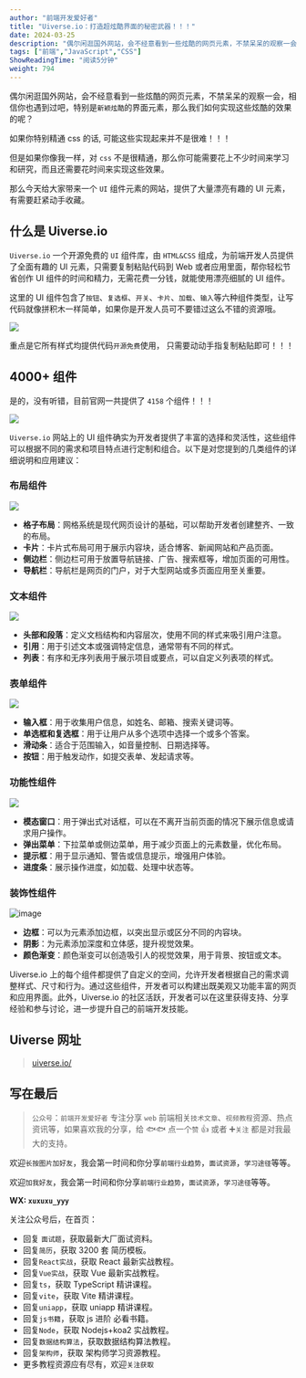 ```yaml
---
author: "前端开发爱好者"
title: "Uiverse.io：打造超炫酷界面的秘密武器！！！"
date: 2024-03-25
description: "偶尔闲逛国外网站，会不经意看到一些炫酷的网页元素，不禁呆呆的观察一会，相信你也遇到过吧，特别是新颖炫酷的界面元素，那么我们如何实现这些炫酷的效果的呢？如果你特别精通css的话,可能这些实现起来"
tags: ["前端","JavaScript","CSS"]
ShowReadingTime: "阅读5分钟"
weight: 794
---
```

偶尔闲逛国外网站，会不经意看到一些炫酷的网页元素，不禁呆呆的观察一会，相信你也遇到过吧，特别是`新颖炫酷`的界面元素，那么我们如何实现这些炫酷的效果的呢？

如果你特别精通 css 的话, 可能这些实现起来并不是很难！！！

但是如果你像我一样，对 `css` 不是很精通，那么你可能需要花上不少时间来学习和研究，而且还需要花时间来实现这些效果。

那么今天给大家带来一个 `UI` 组件元素的网站，提供了大量漂亮有趣的 UI 元素，有需要赶紧动手收藏。

什么是 Uiverse.io
--------------

`Uiverse.io` 一个开源免费的 `UI` 组件库，由 `HTML&CSS` 组成，为前端开发人员提供了全面有趣的 UI 元素，只需要复制粘贴代码到 Web 或者应用里面，帮你轻松节省创作 UI 组件的时间和精力，无需花费一分钱，就能使用漂亮细腻的 UI 组件。

这里的 UI 组件包含了`按钮`、`复选框`、`开关`、`卡片`、`加载`、`输入`等六种组件类型，让写代码就像拼积木一样简单，如果你是开发人员可不要错过这么不错的资源哦。

![](https://p3-juejin.byteimg.com/tos-cn-i-k3u1fbpfcp/80a91473e2644c6f850fd2d8bae65915~tplv-k3u1fbpfcp-jj-mark:3024:0:0:0:q75.awebp#?w=1892&h=938&s=206176&e=png&b=1e1e1e)

重点是它所有样式均提供代码`开源免费`使用， 只需要动动手指复制粘贴即可！！！

4000+ 组件
--------

是的，没有听错，目前官网一共提供了 `4158` 个组件！！！

![](https://p3-juejin.byteimg.com/tos-cn-i-k3u1fbpfcp/ea0e949ca2644787a3672ad94c255d82~tplv-k3u1fbpfcp-jj-mark:3024:0:0:0:q75.awebp#?w=984&h=473&s=150829&e=png&b=232323)

`Uiverse.io` 网站上的 UI 组件确实为开发者提供了丰富的选择和灵活性，这些组件可以根据不同的需求和项目特点进行定制和组合。以下是对您提到的几类组件的详细说明和应用建议：

### 布局组件

![](https://p3-juejin.byteimg.com/tos-cn-i-k3u1fbpfcp/7baca89f31d4400fa91d4a78a4d6ee03~tplv-k3u1fbpfcp-jj-mark:3024:0:0:0:q75.awebp#?w=1962&h=935&s=397063&e=png&b=eaeaea)

*   **格子布局**：网格系统是现代网页设计的基础，可以帮助开发者创建整齐、一致的布局。
*   **卡片**：卡片式布局可用于展示内容块，适合博客、新闻网站和产品页面。
*   **侧边栏**：侧边栏可用于放置导航链接、广告、搜索框等，增加页面的可用性。
*   **导航栏**：导航栏是网页的门户，对于大型网站或多页面应用至关重要。

### 文本组件

![](https://p3-juejin.byteimg.com/tos-cn-i-k3u1fbpfcp/7aebe17387f4437381a62afbd8746e62~tplv-k3u1fbpfcp-jj-mark:3024:0:0:0:q75.awebp#?w=1971&h=897&s=215563&e=png&b=e8e8e8)

*   **头部和段落**：定义文档结构和内容层次，使用不同的样式来吸引用户注意。
*   **引用**：用于引述文本或强调特定信息，通常带有不同的样式。
*   **列表**：有序和无序列表用于展示项目或要点，可以自定义列表项的样式。

### 表单组件

![](https://p3-juejin.byteimg.com/tos-cn-i-k3u1fbpfcp/e70f36f764754470829d4005d583a2d7~tplv-k3u1fbpfcp-jj-mark:3024:0:0:0:q75.awebp#?w=1964&h=1135&s=275102&e=png&b=f1f1f1)

*   **输入框**：用于收集用户信息，如姓名、邮箱、搜索关键词等。
*   **单选框和复选框**：用于让用户从多个选项中选择一个或多个答案。
*   **滑动条**：适合于范围输入，如音量控制、日期选择等。
*   **按钮**：用于触发动作，如提交表单、发起请求等。

### 功能性组件

![](https://p3-juejin.byteimg.com/tos-cn-i-k3u1fbpfcp/ed92de8264ae43c59ed8397df0d61b60~tplv-k3u1fbpfcp-jj-mark:3024:0:0:0:q75.awebp#?w=1962&h=1070&s=448327&e=png&b=1e1e1e)

*   **模态窗口**：用于弹出式对话框，可以在不离开当前页面的情况下展示信息或请求用户操作。
*   **弹出菜单**：下拉菜单或侧边菜单，用于减少页面上的元素数量，优化布局。
*   **提示框**：用于显示通知、警告或信息提示，增强用户体验。
*   **进度条**：展示操作进度，如加载、处理中状态等。

### 装饰性组件

![image](https://p3-juejin.byteimg.com/tos-cn-i-k3u1fbpfcp/3b90e3478f4149809cf68a33e6104ae3~tplv-k3u1fbpfcp-jj-mark:3024:0:0:0:q75.awebp#?w=1978&h=910&s=188292&e=png&b=1e1e1e)

*   **边框**：可以为元素添加边框，以突出显示或区分不同的内容块。
*   **阴影**：为元素添加深度和立体感，提升视觉效果。
*   **颜色渐变**：颜色渐变可以创造吸引人的视觉效果，用于背景、按钮或文本。

Uiverse.io 上的每个组件都提供了自定义的空间，允许开发者根据自己的需求调整样式、尺寸和行为。通过这些组件，开发者可以构建出既美观又功能丰富的网页和应用界面。此外，Uiverse.io 的社区活跃，开发者可以在这里获得支持、分享经验和参与讨论，进一步提升自己的前端开发技能。

Uiverse 网址
----------

> [uiverse.io/](https://link.juejin.cn?target=https%3A%2F%2Fuiverse.io%2F "https://uiverse.io/")

写在最后
----

> `公众号`：`前端开发爱好者` 专注分享 `web` 前端相关`技术文章`、`视频教程`资源、热点资讯等，如果喜欢我的分享，给 🐟🐟 点一个`赞` 👍 或者 ➕`关注` 都是对我最大的支持。

欢迎`长按图片加好友`，我会第一时间和你分享`前端行业趋势`，`面试资源`，`学习途径`等等。

欢迎`加我好友`，我会第一时间和你分享`前端行业趋势`，`面试资源`，`学习途径`等等。

**WX: `xuxuxu_yyy`**

关注公众号后，在首页：

*   回复 `面试题`，获取最新大厂面试资料。
*   回复`简历`，获取 3200 套 简历模板。
*   回复`React实战`，获取 React 最新实战教程。
*   回复`Vue实战`，获取 Vue 最新实战教程。
*   回复`ts`，获取 TypeScript 精讲课程。
*   回复`vite`，获取 Vite 精讲课程。
*   回复`uniapp`，获取 uniapp 精讲课程。
*   回复`js书籍`，获取 js 进阶 必看书籍。
*   回复`Node`，获取 Nodejs+koa2 实战教程。
*   回复`数据结构算法`，获取数据结构算法教程。
*   回复`架构师`，获取 架构师学习资源教程。
*   更多教程资源应有尽有，欢迎`关注获取`